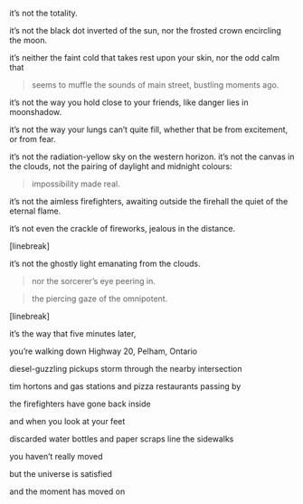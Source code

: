 it’s not the totality.

it’s not the black dot inverted of the sun, nor the frosted crown encircling the moon. 

it’s neither the faint cold that takes rest upon your skin, nor the odd calm that 

> seems to muffle the sounds of main street, bustling moments ago.

it’s not the way you hold close to your friends, like danger lies in moonshadow.

it’s not the way your lungs can’t quite fill, whether that be from excitement, or from fear.

it’s not the radiation-yellow sky on the western horizon. it’s not the canvas in the clouds, not the pairing of daylight and midnight colours:

>	impossibility made real.

it’s not the aimless firefighters, awaiting outside the firehall the quiet of the eternal flame.

it’s not even the crackle of fireworks, jealous in the distance.

[linebreak]

it’s not the ghostly light emanating from the clouds.

> nor the sorcerer’s eye peering in.

> the piercing gaze of the omnipotent.

[linebreak]

it’s the way that five minutes later,

you’re walking down Highway 20, Pelham, Ontario

diesel-guzzling pickups storm through the nearby intersection

tim hortons and gas stations and pizza restaurants passing by

the firefighters have gone back inside

and when you look at your feet

discarded water bottles and paper scraps line the sidewalks

you haven’t really moved

but the universe is satisfied

and the moment has moved on
